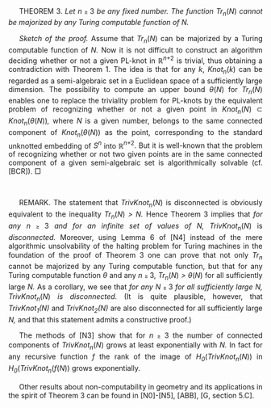 <p class=MsoBodyText style='margin-bottom:11.0pt;text-align:justify;text-indent:
16.0pt;line-height:12.7pt'><span class=BodyTextChar>THEOREM 3. </span><span
class=BodyTextChar><i>Let n </i></span><span class=Bodytext2><span
style='font-size:8.0pt;font-style:normal'>≥ </span></span><span
class=BodyTextChar>3</span><span class=BodyTextChar><i> be any fixed number.
The function Tr<sub>n</sub></i>(</span><span class=BodyTextChar><i>N</i>)</span><span
class=BodyTextChar><i> cannot be majorized by any Turing computable function of
N.</i></span></p>

<p class=MsoBodyText style='margin-bottom:0in;text-align:justify;text-indent:
16.0pt;line-height:12.75pt'><span class=BodyTextChar><i>Sketch of the proof.</i>
Assume that </span><span class=BodyTextChar><i>Tr<sub>n</sub></i>(</span><span
class=BodyTextChar><i>N</i>) can be majorized by a Turing computable function
of </span><span class=BodyTextChar><i>N.</i> Now it is not difficult to
construct an algorithm deciding whether or not a given PL-knot in ℝ</span><span
class=BodyTextChar><i><sup>n</sup></i><sup>+2</sup> is trivial, thus obtaining
a contradiction with Theorem 1. The idea is that for any </span><span
class=BodyTextChar><i>k</i>,</span><span class=BodyTextChar><i> Knot<sub>n</sub></i>(</span><span
class=BodyTextChar><i>k</i>) can be regarded as a semi-algebraic set in a
Euclidean space of a sufficiently large dimension. The possibility to compute
an upper bound </span><span class=BodyTextChar><i>θ</i>(</span><span
class=BodyTextChar><i>N</i>) for </span><span class=BodyTextChar><i>Tr<sub>n</sub></i>(</span><span
class=BodyTextChar><i>N</i>) enables one to replace the triviality problem for
PL-knots by the equivalent problem of recognizing whether or not a given point
in </span><span class=BodyTextChar><i>Knot<sub>n</sub></i>(</span><span
class=BodyTextChar><i>N</i>) </span><span class=BodyTextChar><span
style='font-family:"Segoe UI Symbol",sans-serif'>⊂</span> </span><span
class=BodyTextChar><i>Knot<sub>n</sub></i>(</span><span class=BodyTextChar><i>θ</i>(</span><span
class=BodyTextChar><i>N</i>))</span><span class=BodyTextChar><i>,</i> where </span><span
class=BodyTextChar><i>N</i> is a given number, belongs to the same connected
component of </span><span class=BodyTextChar><i>Knot<sub>n</sub></i>(</span><span
class=BodyTextChar><i>θ</i>(</span><span class=BodyTextChar><i>N</i>)) as the
point, corresponding</span> <span class=BodyTextChar>to the standard unknotted
embedding of </span><span class=BodyTextChar><i>S<sup>n</sup></i> into ℝ</span><span
class=BodyTextChar><i><sup>n</sup></i><sup>+2</sup>. But it is well-known that
the problem of recognizing whether or not two given points are in the same
connected component of a given semi-algebraic set is algorithmically solvable
(cf. [BCR]). □</span></p>

<p class=MsoBodyText style='margin-bottom:0in;text-align:justify;text-indent:
0in;line-height:12.75pt'>&nbsp;</p>

<p class=MsoBodyText style='margin-bottom:3.0pt;text-align:justify;text-indent:
16.0pt;line-height:12.85pt'><span class=BodyTextChar>REMARK. The statement that
</span><span class=BodyTextChar><i>TrivKnot<sub>n</sub></i>(</span><span
class=BodyTextChar><i>N</i>) is disconnected is obviously equivalent to the
inequality </span><span class=BodyTextChar><i>Tr<sub>n</sub></i>(</span><span
class=BodyTextChar><i>N</i>)</span><span class=BodyTextChar><i> &gt; N.</i>
Hence Theorem 3 implies that </span><span class=BodyTextChar><i>for any n </i></span><span
class=Bodytext2><span style='font-size:8.0pt;font-style:normal'>≥ </span></span><span
class=BodyTextChar>3</span><span class=BodyTextChar><i> and for an infinite set
of values of N, TrivKnot<sub>n</sub></i>(</span><span class=BodyTextChar><i>N</i>)
is </span><span class=BodyTextChar><i>disconnected.</i> Moreover, using Lemma 6
of [N4] instead of the mere algorithmic unsolvability of the halting problem
for Turing machines in the foundation of the proof of Theorem 3 one can prove
that not only </span><span class=BodyTextChar><i>Tr<sub>n</sub></i> cannot be
majorized by any Turing computable function, but that for any Turing computable
function </span><span class=BodyTextChar><i>θ</i> and any </span><span
class=BodyTextChar><i>n </i></span><span class=Bodytext2><span
style='font-size:8.0pt;font-style:normal'>≥ </span></span><span
class=BodyTextChar>3,</span><span class=BodyTextChar><i> Tr<sub>n</sub></i>(</span><span
class=BodyTextChar><i>N</i>)</span><span class=BodyTextChar><i> &gt; θ</i>(</span><span
class=BodyTextChar><i>N</i>) for all sufficiently large </span><span
class=BodyTextChar><i>N.</i> As a corollary, we see that </span><span
class=BodyTextChar><i>for any N </i></span><span class=Bodytext2><span
style='font-size:8.0pt;font-style:normal'>≥ </span></span><span
class=BodyTextChar>3</span><span class=BodyTextChar><i> for all sufficiently
large N, TrivKnot<sub>n</sub></i>(</span><span class=BodyTextChar><i>N</i>)</span><span
class=BodyTextChar><i> is disconnected.</i> (It is quite plausible, however,
that </span><span class=BodyTextChar><i>TrivKnot<sub>1</sub>(N) </i>and </span><span
class=BodyTextChar><i>TrivKnot<sub>2</sub>(N)</i> are also disconnected for all
sufficiently large </span><span class=BodyTextChar><i>N,</i> and that this
statement admits a constructive proof.)</span></p>

<p class=MsoBodyText style='margin-bottom:3.0pt;text-align:justify;text-indent:
16.0pt;line-height:12.85pt'><span class=BodyTextChar>The methods of [N3] show
that for </span><span class=BodyTextChar><i>n</i> </span><span class=Bodytext2><span
style='font-size:8.0pt;font-style:normal'>≥</span></span><span
class=BodyTextChar> 3 the number of connected components of </span><span
class=BodyTextChar><i>TrivKnot<sub>n</sub></i>(</span><span class=BodyTextChar><i>N</i>)
grows at least exponentially with </span><span class=BodyTextChar><i>N.</i> In
fact for any recursive function </span><span class=BodyTextChar><i>f</i> the
rank of the image of </span><span class=BodyTextChar><i>H<sub>0</sub></i>(</span><span
class=BodyTextChar><i>TrivKnot<sub>n</sub></i>(</span><span class=BodyTextChar><i>N</i>))
in </span><span class=BodyTextChar><i>H<sub>0</sub></i>(</span><span
class=BodyTextChar><i>TrivKnot<sub>n</sub></i>(</span><span class=BodyTextChar><i>f</i>(</span><span
class=BodyTextChar><i>N</i>))</span><span class=BodyTextChar><i> </i>grows
exponentially.</span></p>

<p class=MsoBodyText style='margin-bottom:15.0pt;text-align:justify;text-indent:
16.0pt;line-height:12.85pt'><span class=BodyTextChar>Other results about
non-computability in geometry and its applications in the spirit of Theorem 3
can be found in [N0]-[N5], [ABB], [G, section 5.C].</span></p>